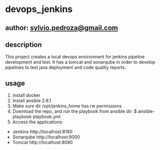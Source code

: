# devops_jenkins

## author: sylvio.pedroza@gmail.com

## description
This project creates a local devops environment for jenkins pipeline development and test.
It has a tomcat and sonarqube in order to develop pipelines to test java deployment and code quality reports.

## usage
1. Install docker
2. Install ansible 2.8.1
3. Make sure dir /opt/jenkins_home has rw permissions
4. Download the repo, and run the playbook from ansible dir: $ ansible-playbook playbook.yml
5. Access the applications:
- Jenkins http://localhost:8180
- Sonarqube http://localhost:9000
- Tomcat http://localhost:8080